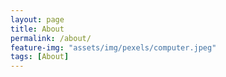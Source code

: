 ```yaml
---
layout: page
title: About
permalink: /about/
feature-img: "assets/img/pexels/computer.jpeg"
tags: [About]
---
```

